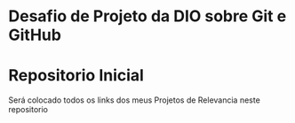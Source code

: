 # Desafio de Projeto da DIO sobre Git e GitHub

# Repositorio Inicial

Será colocado todos os links dos meus Projetos de Relevancia neste repositorio
